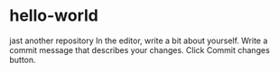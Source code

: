 # hello-world
jast another repository
In the editor, write a bit about yourself.
Write a commit message that describes your changes.
Click Commit changes button.
